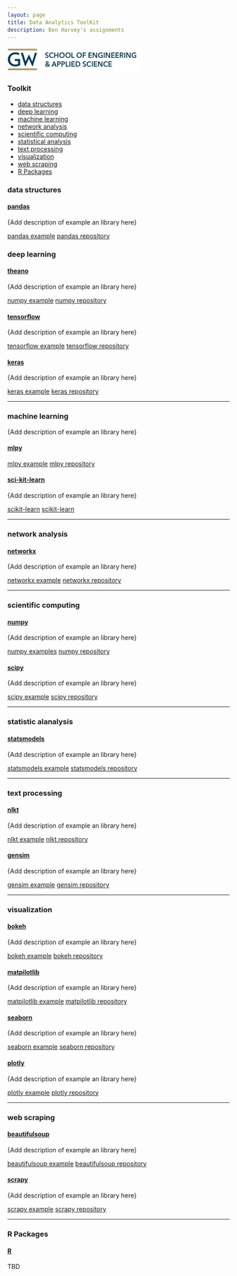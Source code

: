 ```yaml
---
layout: page
title: Data Analytics ToolKit
description: Ben Harvey's assignments
---
```

 <img src="seas.jpg" alt="seas" title="seas"/>
 
 ### Toolkit
 
<div class="navbar">
    <div class="navbar-inner">
        <ul class="nav">
            <li><a href="#datastructures">data structures</a></li>
            <li><a href="#deeplearning">deep learning</a></li>
            <li><a href="#machinelearning">machine learning</a></li>
            <li><a href="#networkanalysis">network analysis</a></li>
            <li><a href="#scientificcomputing">scientific computing</a></li>
            <li><a href="#statisticalanalysis">statistical analysis</a></li>
            <li><a href="#textprocessing">text processing</a></li>
            <li><a href="#visualization">visualization</a></li>
            <li><a href="#webscraping">web scraping</a></li>
            <li><a href="#rpackages">R Packages</a></li>
        </ul>
    </div>
</div>


### <a name="datastructures"></a>data structures
#### <a name="qtl"></a>[pandas](http://www.rqtl.org)
{Add description of example an library here}

[pandas example](http://groups.google.com/group/Rqtl-disc)
[pandas repository](http://groups.google.com/group/Rqtl-disc)


### <a name="deeplearning"></a>deep learning
#### <a name="qtl"></a>[theano](http://www.rqtl.org)
{Add description of example an library here}

[numpy example](http://groups.google.com/group/Rqtl-disc)
[numpy repository](http://groups.google.com/group/Rqtl-disc)

#### <a name="qtl"></a>[tensorflow](http://www.rqtl.org)
{Add description of example an library here}

[tensorflow example](http://groups.google.com/group/Rqtl-disc)
[tensorflow repository](http://groups.google.com/group/Rqtl-disc)

#### <a name="qtl"></a>[keras](http://www.rqtl.org)
{Add description of example an library here}

[keras example](http://groups.google.com/group/Rqtl-disc)
[keras repository](http://groups.google.com/group/Rqtl-disc)

---

### <a name="machinelearning"></a>machine learning
{Add description of example an library here}

#### <a name="qtl"></a>[mlpy](http://www.rqtl.org)
[mlpy example](http://groups.google.com/group/Rqtl-disc)
[mlpy repository](http://groups.google.com/group/Rqtl-disc)

#### <a name="qtl"></a>[sci-kit-learn](http://www.rqtl.org)
{Add description of example an library here}

[scikit-learn](http://groups.google.com/group/Rqtl-disc)
[scikit-learn](http://groups.google.com/group/Rqtl-disc)

---

### <a name="networkanalysis"></a>network analysis
#### <a name="qtl"></a>[networkx](http://www.rqtl.org)
{Add description of example an library here}

[networkx example](http://groups.google.com/group/Rqtl-disc)
[networkx repository](http://groups.google.com/group/Rqtl-disc)


---

### <a name="scientificcomputing"></a>scientific computing
#### <a name="qtl"></a>[numpy](http://www.rqtl.org)
{Add description of example an library here}

[numpy examples](http://groups.google.com/group/Rqtl-disc)
[numpy repository](http://groups.google.com/group/Rqtl-disc)


#### <a name="qtl"></a>[scipy](http://www.rqtl.org)
{Add description of example an library here}

[scipy example](http://groups.google.com/group/Rqtl-disc)
[scipy repository](http://groups.google.com/group/Rqtl-disc)


---

### <a name="statisticalanalysis"></a>statistic alanalysis
#### <a name="qtl"></a>[statsmodels](http://www.rqtl.org)
{Add description of example an library here}

[statsmodels example](http://groups.google.com/group/Rqtl-disc)
[statsmodels repository](http://groups.google.com/group/Rqtl-disc)


---

### <a name="textprocessing"></a>text processing
#### <a name="qtl"></a>[nlkt](http://www.rqtl.org)
{Add description of example an library here}

[nlkt example](http://groups.google.com/group/Rqtl-disc)
[nlkt repository](http://groups.google.com/group/Rqtl-disc)


#### <a name="qtl"></a>[gensim](http://www.rqtl.org)
{Add description of example an library here}

[gensim example](http://groups.google.com/group/Rqtl-disc)
[gensim repository](http://groups.google.com/group/Rqtl-disc)


---

### <a name="visualization"></a>visualization
#### <a name="qtl"></a>[bokeh](http://www.rqtl.org)
{Add description of example an library here}

[bokeh example](http://groups.google.com/group/Rqtl-disc)
[bokeh repository](http://groups.google.com/group/Rqtl-disc)


#### <a name="qtl"></a>[matpilotlib](http://www.rqtl.org)
{Add description of example an library here}

[matpilotlib example](http://groups.google.com/group/Rqtl-disc)
[matpilotlib repository](http://groups.google.com/group/Rqtl-disc)


#### <a name="qtl"></a>[seaborn](http://www.rqtl.org)
{Add description of example an library here}

[seaborn example](http://groups.google.com/group/Rqtl-disc)
[seaborn repository](http://groups.google.com/group/Rqtl-disc)


#### <a name="qtl"></a>[plotly](http://www.rqtl.org)
{Add description of example an library here}

[plotly example](http://groups.google.com/group/Rqtl-disc)
[plotly repository](http://groups.google.com/group/Rqtl-disc)


---

### <a name="webscraping"></a>web scraping
#### <a name="qtl"></a>[beautifulsoup](http://www.rqtl.org)
{Add description of example an library here}

[beautifulsoup example](http://groups.google.com/group/Rqtl-disc)
[beautifulsoup repository](http://groups.google.com/group/Rqtl-disc)


#### <a name="qtl"></a>[scrapy](http://www.rqtl.org)
{Add description of example an library here}

[scrapy example](http://groups.google.com/group/Rqtl-disc)
[scrapy repository](http://groups.google.com/group/Rqtl-disc)


---
### <a name="R Packages"></a>R Packages
#### <a name="qtl"></a>[R](http://www.r-project.org)
TBD


